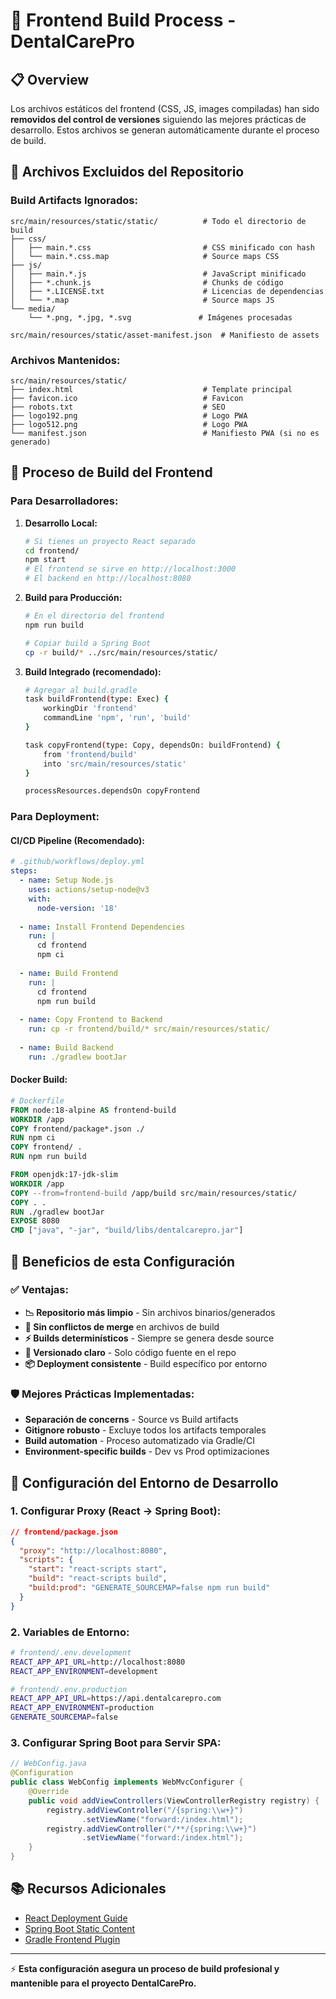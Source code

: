 # 🎨 Frontend Build Process - DentalCarePro

## 📋 Overview

Los archivos estáticos del frontend (CSS, JS, images compiladas) han sido **removidos del control de versiones** siguiendo las mejores prácticas de desarrollo. Estos archivos se generan automáticamente durante el proceso de build.

## 🚫 Archivos Excluidos del Repositorio

### Build Artifacts Ignorados:
```
src/main/resources/static/static/          # Todo el directorio de build
├── css/
│   ├── main.*.css                         # CSS minificado con hash
│   └── main.*.css.map                     # Source maps CSS
├── js/
│   ├── main.*.js                          # JavaScript minificado
│   ├── *.chunk.js                         # Chunks de código
│   ├── *.LICENSE.txt                      # Licencias de dependencias
│   └── *.map                              # Source maps JS
└── media/
    └── *.png, *.jpg, *.svg               # Imágenes procesadas

src/main/resources/static/asset-manifest.json  # Manifiesto de assets
```

### Archivos Mantenidos:
```
src/main/resources/static/
├── index.html                             # Template principal
├── favicon.ico                            # Favicon
├── robots.txt                             # SEO
├── logo192.png                            # Logo PWA
├── logo512.png                            # Logo PWA
└── manifest.json                          # Manifiesto PWA (si no es generado)
```

## 🔄 Proceso de Build del Frontend

### Para Desarrolladores:

1. **Desarrollo Local:**
   ```bash
   # Si tienes un proyecto React separado
   cd frontend/
   npm start
   # El frontend se sirve en http://localhost:3000
   # El backend en http://localhost:8080
   ```

2. **Build para Producción:**
   ```bash
   # En el directorio del frontend
   npm run build
   
   # Copiar build a Spring Boot
   cp -r build/* ../src/main/resources/static/
   ```

3. **Build Integrado (recomendado):**
   ```bash
   # Agregar al build.gradle
   task buildFrontend(type: Exec) {
       workingDir 'frontend'
       commandLine 'npm', 'run', 'build'
   }
   
   task copyFrontend(type: Copy, dependsOn: buildFrontend) {
       from 'frontend/build'
       into 'src/main/resources/static'
   }
   
   processResources.dependsOn copyFrontend
   ```

### Para Deployment:

#### CI/CD Pipeline (Recomendado):
```yaml
# .github/workflows/deploy.yml
steps:
  - name: Setup Node.js
    uses: actions/setup-node@v3
    with:
      node-version: '18'
      
  - name: Install Frontend Dependencies
    run: |
      cd frontend
      npm ci
      
  - name: Build Frontend
    run: |
      cd frontend
      npm run build
      
  - name: Copy Frontend to Backend
    run: cp -r frontend/build/* src/main/resources/static/
    
  - name: Build Backend
    run: ./gradlew bootJar
```

#### Docker Build:
```dockerfile
# Dockerfile
FROM node:18-alpine AS frontend-build
WORKDIR /app
COPY frontend/package*.json ./
RUN npm ci
COPY frontend/ .
RUN npm run build

FROM openjdk:17-jdk-slim
WORKDIR /app
COPY --from=frontend-build /app/build src/main/resources/static/
COPY . .
RUN ./gradlew bootJar
EXPOSE 8080
CMD ["java", "-jar", "build/libs/dentalcarepro.jar"]
```

## 🎯 Beneficios de esta Configuración

### ✅ **Ventajas:**
- **📉 Repositorio más limpio** - Sin archivos binarios/generados
- **🚫 Sin conflictos de merge** en archivos de build
- **⚡ Builds determinísticos** - Siempre se genera desde source
- **🔄 Versionado claro** - Solo código fuente en el repo
- **📦 Deployment consistente** - Build específico por entorno

### 🛡️ **Mejores Prácticas Implementadas:**
- **Separación de concerns** - Source vs Build artifacts
- **Gitignore robusto** - Excluye todos los artifacts temporales
- **Build automation** - Proceso automatizado via Gradle/CI
- **Environment-specific builds** - Dev vs Prod optimizaciones

## 🔧 Configuración del Entorno de Desarrollo

### 1. **Configurar Proxy (React → Spring Boot):**
```json
// frontend/package.json
{
  "proxy": "http://localhost:8080",
  "scripts": {
    "start": "react-scripts start",
    "build": "react-scripts build",
    "build:prod": "GENERATE_SOURCEMAP=false npm run build"
  }
}
```

### 2. **Variables de Entorno:**
```bash
# frontend/.env.development
REACT_APP_API_URL=http://localhost:8080
REACT_APP_ENVIRONMENT=development

# frontend/.env.production
REACT_APP_API_URL=https://api.dentalcarepro.com
REACT_APP_ENVIRONMENT=production
GENERATE_SOURCEMAP=false
```

### 3. **Configurar Spring Boot para Servir SPA:**
```java
// WebConfig.java
@Configuration
public class WebConfig implements WebMvcConfigurer {
    @Override
    public void addViewControllers(ViewControllerRegistry registry) {
        registry.addViewController("/{spring:\\w+}")
                .setViewName("forward:/index.html");
        registry.addViewController("/**/{spring:\\w+}")
                .setViewName("forward:/index.html");
    }
}
```

## 📚 Recursos Adicionales

- [React Deployment Guide](https://create-react-app.dev/docs/deployment/)
- [Spring Boot Static Content](https://docs.spring.io/spring-boot/docs/current/reference/html/web.html#web.servlet.spring-mvc.static-content)
- [Gradle Frontend Plugin](https://github.com/siouan/frontend-gradle-plugin)

---

⚡ **Esta configuración asegura un proceso de build profesional y mantenible para el proyecto DentalCarePro.**